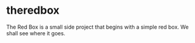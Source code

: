 # theredbox

The Red Box is a small side project that begins with a simple red box. We shall see where it goes.
